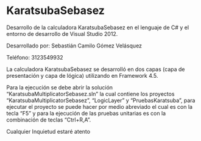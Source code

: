 KaratsubaSebasez
================

Desarrollo de la calculadora KaratsubaSebasez en el lenguaje de C# y el entorno de desarrollo de Visual Studio 2012.

Desarrollado por: Sebastián Camilo Gómez Velásquez

Teléfono: 3123549932

La calculadora KaratsubaSebasez  se desarrolló en dos capas (capa de presentación y capa de lógica)
utilizando en Framework  4.5.

Para la ejecución se debe abrir la solución “KaratsubaMultiplicatorSebasez.sln” la cual contiene los 
proyectos “KaratsubaMultiplicatorSebasez”, “LogicLayer” y “PruebasKaratsuba”, para ejecutar el 
proyecto se puede hacer por medio abreviado el cual es con la tecla “F5” y para la ejecución de 
las pruebas unitarias es con la combinación de teclas “Ctrl+R,A”.

Cualquier Inquietud estaré atento

